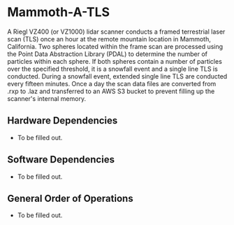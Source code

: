 # Mammoth-A-TLS
  
  A Riegl VZ400 (or VZ1000) lidar scanner conducts a framed terrestrial laser scan (TLS) once an hour at the remote mountain location in Mammoth, California.  Two spheres located within the frame scan are processed using the Point Data Abstraction Library (PDAL) to determine the number of particles within each sphere.  If both spheres contain a number of particles over the specified threshold, it is a snowfall event and a single line TLS is conducted.  During a snowfall event, extended single line TLS are conducted every fifteen minutes.  Once a day the scan data files are converted from .rxp to .laz and transferred to an AWS S3 bucket to prevent filling up the scanner's internal memory.

## Hardware Dependencies

- To be filled out.

## Software Dependencies

- To be filled out.

## General Order of Operations

- To be filled out.
